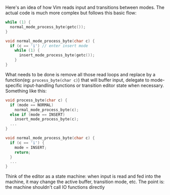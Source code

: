 Here's an idea of how Vim reads input and transitions between modes. The actual code is much more complex but follows this basic flow:

```c
while (1) {
  normal_mode_process_byte(getc());
}

void normal_mode_process_byte(char c) {
  if (c == 'i') // enter insert mode
    while (1) {
	  insert_mode_process_byte(getc());
	}
}
```
   
What needs to be done is remove all those read loops and replace by a function(eg: `process_byte(char c)`) that will buffer input, delegate to mode-specific input-handling functions or transition editor state when necessary. Something like this:

```c
void process_byte(char c) {
  if (mode == NORMAL)
    normal_mode_process_byte(c);
  else if (mode == INSERT)
    insert_mode_process_byte(c);
  ...
}

void normal_mode_process_byte(char c) {
  if (c == 'i') {
    mode = INSERT;
    return;
  }
  ...
}
```
   
Think of the editor as a state machine: when input is read and fed into the machine, it may change the active buffer, transition mode, etc. The point is: the machine shouldn't call IO functions directly
